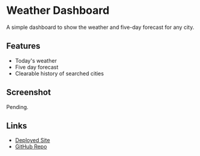 # Weather Dashboard
A simple dashboard to show the weather and five-day forecast for any city.

## Features
- Today's weather
- Five day forecast
- Clearable history of searched cities

## Screenshot
Pending.

## Links
- [Deployed Site]()
- [GitHub Repo](https://github.com/CKBoytGT/weather-dashboard)